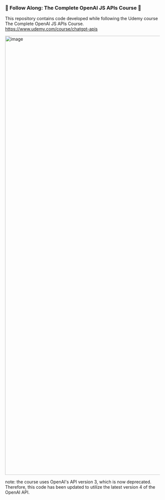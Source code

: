 ### 🤖 Follow Along: The Complete OpenAI JS APIs Course 🧠

This repository contains code developed while following the Udemy course The Complete OpenAI JS APIs Course. 
https://www.udemy.com/course/chatgpt-apis

<img width="1429" alt="image" src="https://github.com/derekmcauley7/OpenAI/assets/5990147/af300f9a-357f-4708-9016-3708edbd6467">


note: the course uses OpenAI's API version 3, which is now deprecated. Therefore, this code has been updated to utilize the latest version 4 of the OpenAI API.

